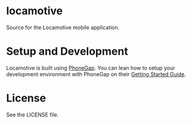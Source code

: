 locamotive
==========

Source for the Locamotive mobile application.

Setup and Development
=====================
Locamotive is built using [PhoneGap](http://phonegap.com/). You can lean how to setup your development
environment with PhoneGap on their [Getting Started Guide](http://docs.phonegap.com/en/2.4.0/guide_getting-started_index.md.html).

License
=======

See the LICENSE file.
